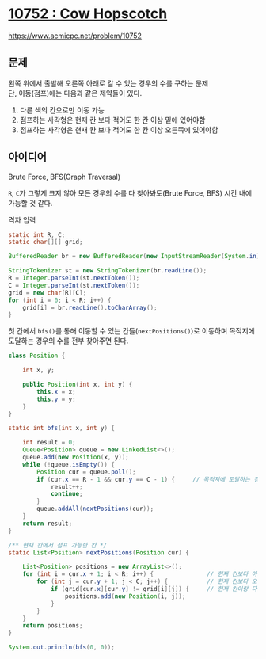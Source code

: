 # [10752 : Cow Hopscotch](https://www.acmicpc.net/problem/10752)
https://www.acmicpc.net/problem/10752

## 문제
왼쪽 위에서 출발해 오른쪽 아래로 갈 수 있는 경우의 수를 구하는 문제  
단, 이동(점프)에는 다음과 같은 제약들이 있다.
1. 다른 색의 칸으로만 이동 가능
2. 점프하는 사각형은 현재 칸 보다 적어도 한 칸 이상 밑에 있어야함
2. 점프하는 사각형은 현재 칸 보다 적어도 한 칸 이상 오른쪽에 있어야함

## 아이디어
Brute Force, BFS(Graph Traversal)

`R`, `C`가 그렇게 크지 않아 모든 경우의 수를 다 찾아봐도(Brute Force, BFS) 시간 내에 가능할 것 같다.

격자 입력
```java
static int R, C;
static char[][] grid;

BufferedReader br = new BufferedReader(new InputStreamReader(System.in));

StringTokenizer st = new StringTokenizer(br.readLine());
R = Integer.parseInt(st.nextToken());
C = Integer.parseInt(st.nextToken());
grid = new char[R][C];
for (int i = 0; i < R; i++) {
    grid[i] = br.readLine().toCharArray();
}
```

첫 칸에서 `bfs()`를 통해 이동할 수 있는 칸들(`nextPositions()`)로 이동하며 목적지에 도달하는 경우의 수를 전부 찾아주면 된다.
```java
class Position {

    int x, y;

    public Position(int x, int y) {
        this.x = x;
        this.y = y;
    }
}

static int bfs(int x, int y) {

    int result = 0;
    Queue<Position> queue = new LinkedList<>();
    queue.add(new Position(x, y));
    while (!queue.isEmpty()) {
        Position cur = queue.poll();
        if (cur.x == R - 1 && cur.y == C - 1) {     // 목적지에 도달하는 경우의 수 세기
            result++;
            continue;
        }
        queue.addAll(nextPositions(cur));
    }
    return result;
}

/** 현재 칸에서 점프 가능한 칸 */
static List<Position> nextPositions(Position cur) {

    List<Position> positions = new ArrayList<>();
    for (int i = cur.x + 1; i < R; i++) {               // 현재 칸보다 아래
        for (int j = cur.y + 1; j < C; j++) {           // 현재 칸보다 오른쪽
            if (grid[cur.x][cur.y] != grid[i][j]) {     // 현재 칸이랑 다른 색
                positions.add(new Position(i, j));
            }
        }
    }
    return positions;
}

System.out.println(bfs(0, 0));
```